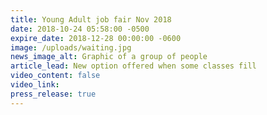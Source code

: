 ```yaml
---
title: Young Adult job fair Nov 2018
date: 2018-10-24 05:58:00 -0500
expire_date: 2018-12-28 00:00:00 -0600
image: /uploads/waiting.jpg
news_image_alt: Graphic of a group of people
article_lead: New option offered when some classes fill
video_content: false
video_link:
press_release: true
---
```

